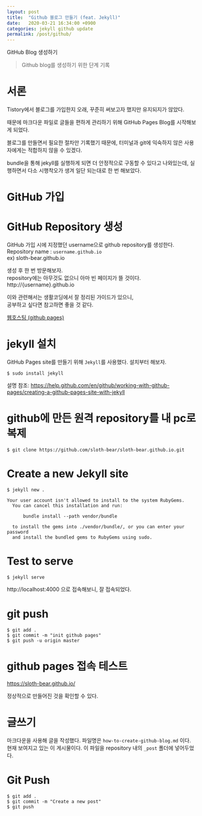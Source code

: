 ```yaml
---
layout: post
title:  "Github 블로그 만들기 (feat. Jekyll)"
date:   2020-03-21 16:34:00 +0900
categories: jekyll github update
permalink: /post/github/
---
```


GitHub Blog 생성하기 
> Github blog를 생성하기 위한 단계 기록 

# 서론
Tistory에서 블로그를 가입한지 오래, 
꾸준히 써보고자 했지만 유지되지가 않았다. 

때문에 마크다운 파일로 글들을 편하게 관리하기 위해 
GitHub Pages Blog를 시작해보게 되었다. 

블로그를 만들면서 필요한 절차만 기록했기 때문에, 
터미널과 git에 익숙하지 않은 사용자에게는 적합하지 않을 수 있겠다. 

bundle을 통해 jekyll를 실행하게 되면 더 안정적으로 구동할 수 있다고 나와있는데, 
실행하면서 다소 시행착오가 생겨 일단 되는대로 한 번 해보았다. 


# GitHub 가입

# GitHub Repository 생성 
GitHub 가입 시에 지정했던 username으로 github repository를 생성한다.  
Repository name : `username.github.io`  
ex) sloth-bear.github.io

생성 후 한 번 방문해보자.  
repository에는 아무것도 없으니 아마 빈 페이지가 뜰 것이다.  
http://{username}.github.io  

이와 관련해서는 생활코딩에서 잘 정리된 가이드가 있으니,  
공부하고 싶다면 참고하면 좋을 것 같다.  
  
<a href="https://opentutorials.org/course/3084/18891" target="_blank">웹호스팅 (github pages)</a>


# jekyll 설치
GitHub Pages site를 만들기 위해 `Jekyll`를 사용했다. 
설치부터 해보자. 

```
$ sudo install jekyll 
```

설명 참조: 
https://help.github.com/en/github/working-with-github-pages/creating-a-github-pages-site-with-jekyll


# github에 만든 원격 repository를 내 pc로 복제 
```
$ git clone https://github.com/sloth-bear/sloth-bear.github.io.git
```


# Create a new Jekyll site 
```
$ jekyll new .

Your user account isn't allowed to install to the system RubyGems.
  You can cancel this installation and run:

      bundle install --path vendor/bundle

  to install the gems into ./vendor/bundle/, or you can enter your password
  and install the bundled gems to RubyGems using sudo.
```


# Test to serve
```
$ jekyll serve
```

http://localhost:4000 으로 접속해보니, 잘 접속되었다. 


# git push 
```
$ git add .
$ git commit -m "init github pages"
$ git push -u origin master
```


# github pages 접속 테스트 
https://sloth-bear.github.io/ 

정상적으로 만들어진 것을 확인할 수 있다. 


# 글쓰기 
마크다운을 사용해 글을 작성했다. 파일명은 `how-to-create-github-blog.md` 이다.
현재 보여지고 있는 이 게시물이다. 
이 파일을 repository 내의 `_post` 폴더에 넣어두었다. 


# Git Push 
```
$ git add .
$ git commit -m "Create a new post"
$ git push 
```


